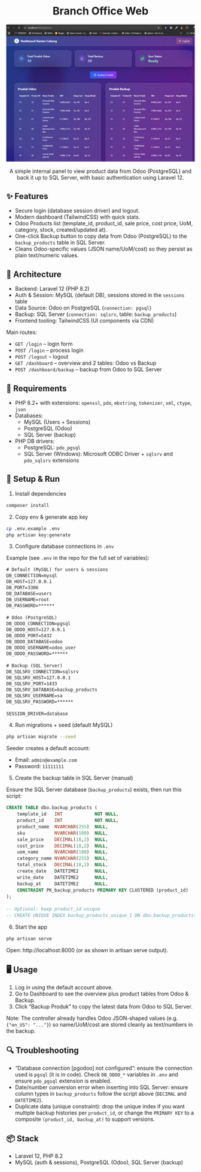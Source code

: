 <div align="center">

# Branch Office Web

![](image.png)

A simple internal panel to view product data from Odoo (PostgreSQL) and back it up to SQL Server, with basic authentication using Laravel 12.

</div>

## ✨ Features

-   Secure login (database session driver) and logout.
-   Modern dashboard (TailwindCSS) with quick stats.
-   Odoo Products list (template_id, product_id, sale price, cost price, UoM, category, stock, created/updated at).
-   One-click Backup button to copy data from Odoo (PostgreSQL) to the `backup_products` table in SQL Server.
-   Cleans Odoo-specific values (JSON name/UoM/cost) so they persist as plain text/numeric values.

## 🧱 Architecture

-   Backend: Laravel 12 (PHP 8.2)
-   Auth & Session: MySQL (default DB), sessions stored in the `sessions` table
-   Data Source: Odoo on PostgreSQL (`connection: pgsql`)
-   Backup: SQL Server (`connection: sqlsrv`, table: `backup_products`)
-   Frontend tooling: TailwindCSS (UI components via CDN)

Main routes:

-   `GET /login` – login form
-   `POST /login` – process login
-   `POST /logout` – logout
-   `GET /dashboard` – overview and 2 tables: Odoo vs Backup
-   `POST /dashboard/backup` – backup from Odoo to SQL Server

## 🔧 Requirements

-   PHP 8.2+ with extensions: `openssl`, `pdo`, `mbstring`, `tokenizer`, `xml`, `ctype`, `json`
-   Databases:
    -   MySQL (Users + Sessions)
    -   PostgreSQL (Odoo)
    -   SQL Server (backup)
-   PHP DB drivers:
    -   PostgreSQL: `pdo_pgsql`
    -   SQL Server (Windows): Microsoft ODBC Driver + `sqlsrv` and `pdo_sqlsrv` extensions

## 🚀 Setup & Run

1. Install dependencies

```bash
composer install
```

2. Copy env & generate app key

```bash
cp .env.example .env
php artisan key:generate
```

3. Configure database connections in `.env`

Example (see `.env` in the repo for the full set of variables):

```env
# Default (MySQL) for users & sessions
DB_CONNECTION=mysql
DB_HOST=127.0.0.1
DB_PORT=3306
DB_DATABASE=users
DB_USERNAME=root
DB_PASSWORD=******

# Odoo (PostgreSQL)
DB_ODOO_CONNECTION=pgsql
DB_ODOO_HOST=127.0.0.1
DB_ODOO_PORT=5432
DB_ODOO_DATABASE=odoo
DB_ODOO_USERNAME=odoo_user
DB_ODOO_PASSWORD=******

# Backup (SQL Server)
DB_SQLSRV_CONNECTION=sqlsrv
DB_SQLSRV_HOST=127.0.0.1
DB_SQLSRV_PORT=1433
DB_SQLSRV_DATABASE=backup_products
DB_SQLSRV_USERNAME=sa
DB_SQLSRV_PASSWORD=******

SESSION_DRIVER=database
```

4. Run migrations + seed (default MySQL)

```bash
php artisan migrate --seed
```

Seeder creates a default account:

-   Email: `admin@example.com`
-   Password: `11111111`

5. Create the backup table in SQL Server (manual)

Ensure the SQL Server database (`backup_products`) exists, then run this script:

```sql
CREATE TABLE dbo.backup_products (
	template_id   INT            NOT NULL,
	product_id    INT            NOT NULL,
	product_name  NVARCHAR(255)  NULL,
	sku           NVARCHAR(100)  NULL,
	sale_price    DECIMAL(18,2)  NULL,
	cost_price    DECIMAL(18,2)  NULL,
	uom_name      NVARCHAR(100)  NULL,
	category_name NVARCHAR(255)  NULL,
	total_stock   DECIMAL(18,2)  NULL,
	create_date   DATETIME2      NULL,
	write_date    DATETIME2      NULL,
	backup_at     DATETIME2      NULL,
	CONSTRAINT PK_backup_products PRIMARY KEY CLUSTERED (product_id)
);

-- Optional: keep product_id unique
-- CREATE UNIQUE INDEX backup_products_unique_1 ON dbo.backup_products(product_id);
```

6. Start the app

```bash
php artisan serve
```

Open: http://localhost:8000 (or as shown in artisan serve output).

## 🖥️ Usage

1. Log in using the default account above.
2. Go to Dashboard to see the overview plus product tables from Odoo & Backup.
3. Click “Backup Produk” to copy the latest data from Odoo to SQL Server.

Note: The controller already handles Odoo JSON-shaped values (e.g. `{"en_US": "..."}`) so name/UoM/cost are stored cleanly as text/numbers in the backup.

## 🔍 Troubleshooting

-   “Database connection [pgodoo] not configured”: ensure the connection used is `pgsql` (it is in code). Check `DB_ODOO_*` variables in `.env` and ensure `pdo_pgsql` extension is enabled.
-   Date/number conversion error when inserting into SQL Server: ensure column types in `backup_products` follow the script above (`DECIMAL` and `DATETIME2`).
-   Duplicate data (unique constraint): drop the unique index if you want multiple backup histories per `product_id`, or change the `PRIMARY KEY` to a composite `(product_id, backup_at)` to support versions.

## 📦 Stack

-   Laravel 12, PHP 8.2
-   MySQL (auth & sessions), PostgreSQL (Odoo), SQL Server (backup)
